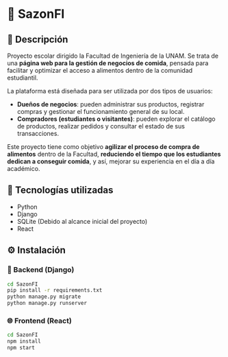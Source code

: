 # 🍲 SazonFI

## 📌 Descripción

Proyecto escolar dirigido la Facultad de Ingeniería de la UNAM. Se trata de una **página web para la gestión de negocios de comida**, pensada para facilitar y optimizar el acceso a alimentos dentro de la comunidad estudiantil.

La plataforma está diseñada para ser utilizada por dos tipos de usuarios:

- **Dueños de negocios**: pueden administrar sus productos, registrar compras y gestionar el funcionamiento general de su local.
- **Compradores (estudiantes o visitantes)**: pueden explorar el catálogo de productos, realizar pedidos y consultar el estado de sus transacciones.

Este proyecto tiene como objetivo **agilizar el proceso de compra de alimentos** dentro de la Facultad, **reduciendo el tiempo que los estudiantes dedican a conseguir comida**, y así, mejorar su experiencia en el día a día académico.

## 💾 Tecnologías utilizadas
- Python
- Django
- SQLite (Debido al alcance inicial del proyecto)
- React

## ⚙️ Instalación

### 🔧 Backend (Django)

```bash
cd SazonFI
pip install -r requirements.txt
python manage.py migrate
python manage.py runserver
```

### 🌐 Frontend (React)
```bash
cd SazonFI
npm install
npm start
``` 